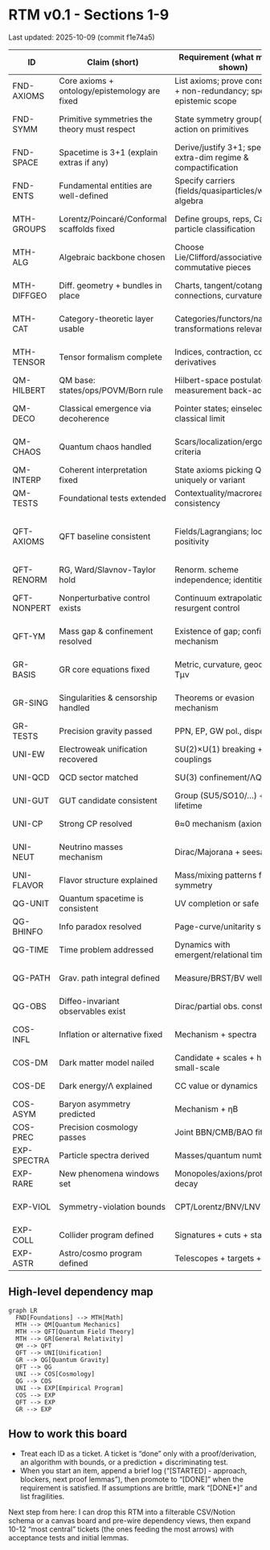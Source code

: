 # RTM v0.1 - Sections 1-9

Last updated: 2025-10-09 (commit f1e74a5)

| ID          | Claim (short)                                 | Requirement (what must be shown)                                         | Method (how)                                       | Observable / Test                                         | Falsifier (kill)                                      | Dependencies                     | Status/Risk   |
| ----------- | --------------------------------------------- | ------------------------------------------------------------------------ | -------------------------------------------------- | --------------------------------------------------------- | ----------------------------------------------------- | -------------------------------- | ------------- |
| FND-AXIOMS  | Core axioms + ontology/epistemology are fixed | List axioms; prove consistency + non-redundancy; specify epistemic scope | Axiom set + meta-theorems; conservative extensions | Internal model existence; definitional equivalence checks | Inconsistency or hidden circularity                   | -                                | [NOT STARTED] |
| FND-SYMM    | Primitive symmetries the theory must respect  | State symmetry group(s) and action on primitives                         | Group action on state space; invariants            | Noether-type conservation at low levels                   | Symmetry-breaking at primitives without mechanism     | FND-AXIOMS                       | [NOT STARTED] |
| FND-SPACE   | Spacetime is 3+1 (explain extras if any)      | Derive/justify 3+1; specify extra-dim regime & compactification          | Stability/anthropic/stochastic arguments; EFT      | Predict KK modes / deviation scales                       | Non-observation within predicted windows              | FND-AXIOMS, FND-SYMM             | [NOT STARTED] |
| FND-ENTS    | Fundamental entities are well-defined         | Specify carriers (fields/quasiparticles/walkers); algebra                | Algebraic presentation; state space & observables  | Operational mapping exists (see MEAS-OPS)                 | No consistent observable algebra                      | FND-AXIOMS                       | [NOT STARTED] |
| MTH-GROUPS  | Lorentz/Poincaré/Conformal scaffolds fixed    | Define groups, reps, Casimirs; particle classification                   | Rep theory; Lie algebra generators                 | Correct mass-spin spectra; invariant two-point forms      | Violation of microcausality/unitarity in induced reps | FND-SYMM                         | [NOT STARTED] |
| MTH-ALG     | Algebraic backbone chosen                     | Choose Lie/Clifford/associative/non-commutative pieces                   | Structure constants; *-algebras                    | Consistent comp rules across sectors                      | Anomaly-like inconsistencies at algebra level         | FND-ENTS                         | [NOT STARTED] |
| MTH-DIFFGEO | Diff. geometry + bundles in place             | Charts, tangent/cotangent, connections, curvature                        | Principal/assoc. bundles; Ehresmann connection     | Gauge curvature = field strength mapping                  | Ill-defined connection/curvature under transitions    | FND-SPACE                        | [NOT STARTED] |
| MTH-CAT     | Category-theoretic layer usable               | Categories/functors/natural transformations relevant                     | Functorial symmetries/dualities; limits/colimits   | Duality invariants preserved                              | Contradictions with physical equivalences             | FND-SYMM                         | [NOT STARTED] |
| MTH-TENSOR  | Tensor formalism complete                     | Indices, contraction, covariant derivatives                              | Component + abstract index calculus                | Coordinate/gauge invariants match                         | Gauge/coord dependence leaks into observables         | FND-SPACE                        | [NOT STARTED] |
| QM-HILBERT  | QM base: states/ops/POVM/Born rule            | Hilbert-space postulates; measurement back-action                        | C*-algebra / POVM formalism                        | Frequencies match Born limits                             | Empirical deviation from POVM predictions             | MTH-ALG, MTH-TENSOR              | [NOT STARTED] |
| QM-DECO     | Classical emergence via decoherence           | Pointer states; einselection; classical limit                            | Open-systems master equations                      | Decoherence rates; Loschmidt echo                         | Robust interference where suppression predicted       | QM-HILBERT                       | [NOT STARTED] |
| QM-CHAOS    | Quantum chaos handled                         | Scars/localization/ergodicity criteria                                   | Semiclassical (Gutzwiller), RMT links              | Spectral stats; scar observables                          | Persistent mismatch to RMT universality class         | QM-HILBERT, MTH-GROUPS           | [NOT STARTED] |
| QM-INTERP   | Coherent interpretation fixed                 | State axioms picking QM uniquely or variant                              | Reconstructions; GPT comparisons                   | No Dutch-book/decision violations                         | Internal contradiction with dynamics                  | QM-HILBERT, MTH-CAT              | [NOT STARTED] |
| QM-TESTS    | Foundational tests extended                   | Contextuality/macrorealism consistency                                   | KS/LG/Wigner-friend protocols                      | Loophole-free inequalities                                | Violations outside predicted cones                    | QM-HILBERT                       | [NOT STARTED] |
| QFT-AXIOMS  | QFT baseline consistent                       | Fields/Lagrangians; locality; positivity                                 | Wightman/Haag-Kastler; OS positivity               | Reconstruct Wightman from OS; spectrum cond.              | Failure of reflection positivity or locality          | MTH-GROUPS, MTH-ALG, MTH-DIFFGEO | [NOT STARTED] |
| QFT-RENORM  | RG, Ward/Slavnov-Taylor hold                  | Renorm. scheme independence; identities                                  | BPHZ/MS; BRST cohomology                           | Scheme-invariant β, γ; conserved currents                 | Anomalous breaking where forbidden                    | QFT-AXIOMS, MTH-ALG              | [NOT STARTED] |
| QFT-NONPERT | Nonperturbative control exists                | Continuum extrapolation & resurgent control                              | Lattice; FRG; Borel/transseries                    | Scale setting; universality checks                        | Lattice result contradicts continuum limit            | QFT-AXIOMS                       | [NOT STARTED] |
| QFT-YM      | Mass gap & confinement resolved               | Existence of gap; confinement mechanism                                  | Lattice proofs/bounds; flux-tube EFT               | Hadron spectra; string tension                            | Absence of gap under stated axioms                    | QFT-NONPERT, QFT-RENORM          | [NOT STARTED] |
| GR-BASIS    | GR core equations fixed                       | Metric, curvature, geodesics, Tμν                                        | Variational derivation; ADM                        | Classic tests (perihelion, light bending)                 | Systematic deviation beyond bounds                    | MTH-DIFFGEO, FND-SPACE           | [NOT STARTED] |
| GR-SING     | Singularities & censorship handled            | Theorems or evasion mechanism                                            | Penrose/Hawking or modified dynamics               | Censorship-compatible signatures                          | Generic naked singularities without control           | GR-BASIS                         | [NOT STARTED] |
| GR-TESTS    | Precision gravity passed                      | PPN, EP, GW pol., dispersion                                             | PPN fit; atom interferometry; LIGO/Virgo/KAGRA     | Bounds within margins                                     | Reproducible violation of EP/PPN                      | GR-BASIS                         | [NOT STARTED] |
| UNI-EW      | Electroweak unification recovered             | SU(2)×U(1) breaking + couplings                                          | Higgs sector/EFT matching                          | Precision EW (LEP/LHC)                                    | Coupling pattern mismatch                             | QFT-RENORM                       | [NOT STARTED] |
| UNI-QCD     | QCD sector matched                            | SU(3) confinement/ΛQCD                                                   | Lattice + chiral EFT                               | Hadron masses/form factors                                | Inconsistent form-factor systematics                  | QFT-YM                           | [NOT STARTED] |
| UNI-GUT     | GUT candidate consistent                      | Group (SU5/SO10/…) + proton lifetime                                     | RG unification; threshold corr.                    | p→e+π0 bounds; coupling meeting                           | Excluded lifetime/couplings                           | UNI-EW, UNI-QCD                  | [NOT STARTED] |
| UNI-CP      | Strong CP resolved                            | θ≈0 mechanism (axion/…)                                                  | PQ symmetry; axion EFT                             | Axion haloscopes/helioscopes                              | Null in stated reach                                  | QFT-RENORM                       | [NOT STARTED] |
| UNI-NEUT    | Neutrino masses mechanism                     | Dirac/Majorana + seesaw                                                  | PMNS fit; LNV operators                            | 0νββ; oscillation params                                  | Incompatible hierarchy/phase                          | QFT-RENORM, UNI-GUT              | [NOT STARTED] |
| UNI-FLAVOR  | Flavor structure explained                    | Mass/mixing patterns from symmetry                                       | FN/U(2)/modular flavor                             | Rare decays; CPV                                          | Absence of predicted deviations                       | UNI-NEUT, UNI-GUT                | [NOT STARTED] |
| QG-UNIT     | Quantum spacetime is consistent               | UV completion or safe EFT                                                | Asymp. safety, strings, LQG, causal sets           | Low-energy limit agrees                                   | Non-unitary/ill-defined limit                         | QFT-AXIOMS, GR-BASIS             | [NOT STARTED] |
| QG-BHINFO   | Info paradox resolved                         | Page-curve/unitarity shown                                               | Islands/replicas or unitary S-matrix               | Entropy flow; analog tests                                | Irreducible loss under assumptions                    | QG-UNIT                          | [NOT STARTED] |
| QG-TIME     | Time problem addressed                        | Dynamics with emergent/relational time                                   | Wheeler-DeWitt; relational observables             | Gauge-invariant clock tests                               | Inconsistency across slicings                         | QG-UNIT                          | [NOT STARTED] |
| QG-PATH     | Grav. path integral defined                   | Measure/BRST/BV well-posed                                               | Gauge fixing; ghosts                               | Gauge-indep. obs.                                         | Gribov-type obstruction uncontrolled                  | QG-UNIT, MTH-DIFFGEO             | [NOT STARTED] |
| QG-OBS      | Diffeo-invariant observables exist            | Dirac/partial obs. construction                                          | Relational structures                              | Slice-indep. values                                       | Observable algebra inconsistency                      | QG-UNIT                          | [NOT STARTED] |
| COS-INFL    | Inflation or alternative fixed                | Mechanism + spectra                                                      | EFT of inflation; alternatives                     | ns, r, fNL, isocurvature                                  | Disagreement with Planck/next-gen                     | QFT-RENORM, GR-BASIS             | [NOT STARTED] |
| COS-DM      | Dark matter model nailed                      | Candidate + scales + halo small-scale                                    | WIMPs/axions/SIDM/…                                | Direct/indirect/lensing; cores/sats                       | Joint exclusion vs structure                          | UNI/QFT-NONPERT                  | [NOT STARTED] |
| COS-DE      | Dark energy/Λ explained                       | CC value or dynamics                                                     | Vacuum calc / quintessence                         | H0/S8 + w(z)                                              | Tension persists beyond model                         | GR-TESTS, QFT-RENORM             | [NOT STARTED] |
| COS-ASYM    | Baryon asymmetry predicted                    | Mechanism + ηB                                                           | EWBG/leptogenesis                                  | ηB from CMB/BBN                                           | Incompatible CPV/efficiency                           | UNI-NEUT, COS-INFL               | [NOT STARTED] |
| COS-PREC    | Precision cosmology passes                    | Joint BBN/CMB/BAO fits                                                   | Global inference pipeline                          | Consistent posteriors                                     | Stable residuals outside noise                        | COS-*                            | [NOT STARTED] |
| EXP-SPECTRA | Particle spectra derived                      | Masses/quantum numbers                                                   | EFT + symmetry                                     | Cross-sections/branching                                  | Persistent mismatch                                   | UNI-*, QFT-*                     | [NOT STARTED] |
| EXP-RARE    | New phenomena windows set                     | Monopoles/axions/proton decay                                            | Detector proposals + limits                        | Exclusion or discovery                                    | Contradiction across channels                         | UNI-GUT, UNI-CP                  | [NOT STARTED] |
| EXP-VIOL    | Symmetry-violation bounds                     | CPT/Lorentz/BNV/LNV                                                      | SME/EFT tests                                      | Laboratory/astro limits                                   | Incompatible null/pos results                         | MTH-GROUPS, QFT-AXIOMS           | [NOT STARTED] |
| EXP-COLL    | Collider program defined                      | Signatures + cuts + stats                                                | MC + EFT fits                                      | Run plans + sensitivities                                 | Null against predicted reach                          | EXP-SPECTRA                      | [NOT STARTED] |
| EXP-ASTR    | Astro/cosmo program defined                   | Telescopes + targets + stats                                             | Multi-messenger strategy                           | Joint-likelihood constraints                              | Tension with lab sector                               | COS-*, UNI-*                     | [NOT STARTED] |

## High-level dependency map

```mermaid
graph LR
  FND[Foundations] --> MTH[Math]
  MTH --> QM[Quantum Mechanics]
  MTH --> QFT[Quantum Field Theory]
  MTH --> GR[General Relativity]
  QM --> QFT
  QFT --> UNI[Unification]
  GR --> QG[Quantum Gravity]
  QFT --> QG
  UNI --> COS[Cosmology]
  QG --> COS
  UNI --> EXP[Empirical Program]
  COS --> EXP
  QFT --> EXP
  GR --> EXP
```

## How to work this board

* Treat each ID as a ticket. A ticket is “done” only with a proof/derivation, an algorithm with bounds, or a prediction + discriminating test.
* When you start an item, append a brief log (“[STARTED] - approach, blockers, next proof lemmas”), then promote to “[DONE]” when the requirement is satisfied. If assumptions are brittle, mark “[DONE*]” and list fragilities.

Next step from here: I can drop this RTM into a filterable CSV/Notion schema or a canvas board and pre-wire dependency views, then expand 10-12 “most central” tickets (the ones feeding the most arrows) with acceptance tests and initial lemmas.
